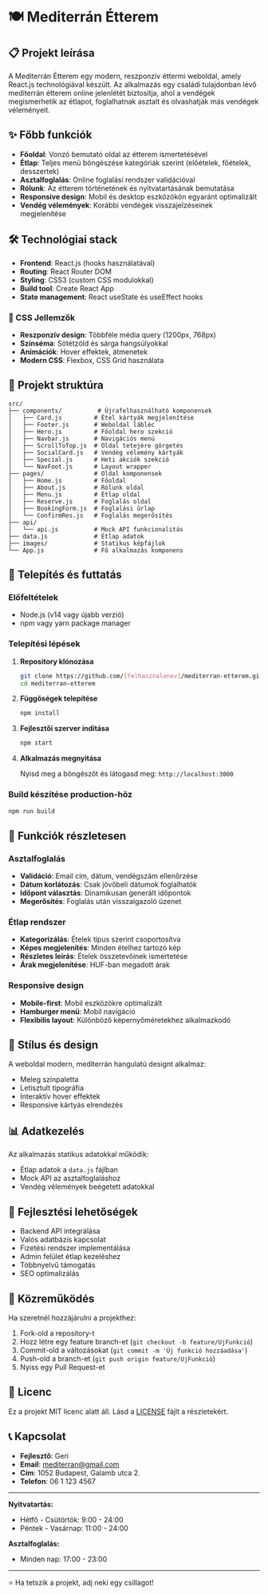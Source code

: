 # 🍽️ Mediterrán Étterem

## 📋 Projekt leírása

A Mediterrán Étterem egy modern, reszponzív éttermi weboldal, amely React.js technológiával készült. Az alkalmazás egy családi tulajdonban lévő mediterrán étterem online jelenlétét biztosítja, ahol a vendégek megismerhetik az étlapot, foglalhatnak asztalt és olvashatják más vendégek véleményeit.

## ✨ Főbb funkciók

- **Főoldal**: Vonzó bemutató oldal az étterem ismertetésével
- **Étlap**: Teljes menü böngészése kategóriák szerint (előételek, főételek, desszertek)
- **Asztalfoglalás**: Online foglalási rendszer validációval
- **Rólunk**: Az étterem történetének és nyitvatartásának bemutatása
- **Responsive design**: Mobil és desktop eszközökön egyaránt optimalizált
- **Vendég vélemények**: Korábbi vendégek visszajelzéseinek megjelenítése

## 🛠️ Technológiai stack

- **Frontend**: React.js (hooks használatával)
- **Routing**: React Router DOM
- **Styling**: CSS3 (custom CSS modulokkal)
- **Build tool**: Create React App
- **State management**: React useState és useEffect hooks

### 🎨 CSS Jellemzők
- **Reszponzív design**: Többféle média query (1200px, 768px)
- **Színséma**: Sötétzöld és sárga hangsúlyokkal
- **Animációk**: Hover effektek, átmenetek
- **Modern CSS**: Flexbox, CSS Grid használata

## 📁 Projekt struktúra

```
src/
├── components/          # Újrafelhasználható komponensek
│   ├── Card.js         # Étel kártyák megjelenítése
│   ├── Footer.js       # Weboldal lábléc
│   ├── Hero.js         # Főoldal hero szekció
│   ├── Navbar.js       # Navigációs menü
│   ├── ScrollToTop.js  # Oldal tetejére görgetés
│   ├── SocialCard.js   # Vendég vélemény kártyák
│   ├── Special.js      # Heti akciók szekció
│   └── NavFoot.js      # Layout wrapper
├── pages/              # Oldal komponensek
│   ├── Home.js         # Főoldal
│   ├── About.js        # Rólunk oldal
│   ├── Menu.js         # Étlap oldal
│   ├── Reserve.js      # Foglalás oldal
│   ├── BookingForm.js  # Foglalási űrlap
│   └── ConfirmRes.js   # Foglalás megerősítés
├── api/
│   └── api.js          # Mock API funkcionalitás
├── data.js             # Étlap adatok
├── images/             # Statikus képfájlok
└── App.js              # Fő alkalmazás komponens
```

## 🚀 Telepítés és futtatás

### Előfeltételek
- Node.js (v14 vagy újabb verzió)
- npm vagy yarn package manager

### Telepítési lépések

1. **Repository klónozása**
   ```bash
   git clone https://github.com/[felhasznalonev]/mediterran-etterem.git
   cd mediterran-etterem
   ```

2. **Függőségek telepítése**
   ```bash
   npm install
   ```

3. **Fejlesztői szerver indítása**
   ```bash
   npm start
   ```

4. **Alkalmazás megnyitása**
   
   Nyisd meg a böngészőt és látogasd meg: `http://localhost:3000`

### Build készítése production-höz

```bash
npm run build
```

## 📱 Funkciók részletesen

### Asztalfoglalás
- **Validáció**: Email cím, dátum, vendégszám ellenőrzése
- **Dátum korlátozás**: Csak jövőbeli dátumok foglalhatók
- **Időpont választás**: Dinamikusan generált időpontok
- **Megerősítés**: Foglalás után visszaigazoló üzenet

### Étlap rendszer
- **Kategorizálás**: Ételek típus szerint csoportosítva
- **Képes megjelenítés**: Minden ételhez tartozó kép
- **Részletes leírás**: Ételek összetevőinek ismertetése
- **Árak megjelenítése**: HUF-ban megadott árak

### Responsive design
- **Mobile-first**: Mobil eszközökre optimalizált
- **Hamburger menü**: Mobil navigáció
- **Flexibilis layout**: Különböző képernyőméretekhez alkalmazkodó

## 🎨 Stílus és design

A weboldal modern, mediterrán hangulatú designt alkalmaz:
- Meleg színpaletta
- Letisztult tipográfia
- Interaktív hover effektek
- Responsive kártyás elrendezés

## 📊 Adatkezelés

Az alkalmazás statikus adatokkal működik:
- Étlap adatok a `data.js` fájlban
- Mock API az asztalfoglaláshoz
- Vendég vélemények beégetett adatokkal

## 🔧 Fejlesztési lehetőségek

- Backend API integrálása
- Valós adatbázis kapcsolat
- Fizetési rendszer implementálása
- Admin felület étlap kezeléshez
- Többnyelvű támogatás
- SEO optimalizálás

## 🤝 Közreműködés

Ha szeretnél hozzájárulni a projekthez:

1. Fork-old a repository-t
2. Hozz létre egy feature branch-et (`git checkout -b feature/UjFunkció`)
3. Commit-old a változásokat (`git commit -m 'Új funkció hozzáadása'`)
4. Push-old a branch-et (`git push origin feature/UjFunkció`)
5. Nyiss egy Pull Request-et

## 📄 Licenc

Ez a projekt MIT licenc alatt áll. Lásd a [LICENSE](LICENSE) fájlt a részletekért.

## 📞 Kapcsolat

- **Fejlesztő**: Geri
- **Email**: [mediterran@gmail.com](mailto:mediterran@gmail.com)
- **Cím**: 1052 Budapest, Galamb utca 2.
- **Telefon**: 06 1 123 4567

---

**Nyitvatartás:**
- Hétfő - Csütörtök: 9:00 - 24:00
- Péntek - Vasárnap: 11:00 - 24:00

**Asztalfoglalás:**
- Minden nap: 17:00 - 23:00

---

⭐ Ha tetszik a projekt, adj neki egy csillagot!
